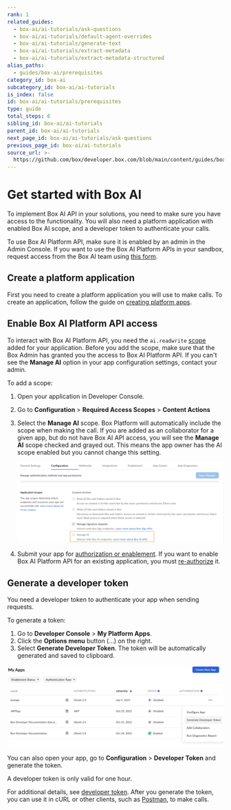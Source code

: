```yaml
---
rank: 1
related_guides:
  - box-ai/ai-tutorials/ask-questions
  - box-ai/ai-tutorials/default-agent-overrides
  - box-ai/ai-tutorials/generate-text
  - box-ai/ai-tutorials/extract-metadata
  - box-ai/ai-tutorials/extract-metadata-structured
alias_paths:
  - guides/box-ai/prerequisites
category_id: box-ai
subcategory_id: box-ai/ai-tutorials
is_index: false
id: box-ai/ai-tutorials/prerequisites
type: guide
total_steps: 6
sibling_id: box-ai/ai-tutorials
parent_id: box-ai/ai-tutorials
next_page_id: box-ai/ai-tutorials/ask-questions
previous_page_id: box-ai/ai-tutorials
source_url: >-
  https://github.com/box/developer.box.com/blob/main/content/guides/box-ai/ai-tutorials/prerequisites.md
---
```

# Get started with Box AI

To implement Box AI API in your solutions, you need
to make sure you have access to the functionality.
You will also need a platform application with
enabled Box AI scope, and a developer token to
authenticate your calls.

<Message type="notice">

To use Box AI Platform API, make sure it is enabled by an
admin in the Admin Console. If you want to use
the Box AI Platform APIs in your sandbox, request access
from the Box AI team using [this form][form].

</Message>

## Create a platform application

First you need to create a platform application
you will use to make calls. To create
an application, follow the guide
on [creating platform apps][createapps].

## Enable Box AI Platform API access

To interact with Box AI Platform API,
you need the `ai.readwrite` [scope][scope]
added for your application.
Before you add the scope,
make sure that the Box Admin has granted you
the access to Box AI Platform API. If you can't see the
**Manage AI** option in your app configuration
settings, contact your admin.

To add a scope:

1. Open your application in Developer Console.
2. Go to **Configuration** > **Required Access Scopes** > **Content Actions**
3. Select the **Manage AI** scope. Box Platform will automatically include the scope when making the call. If you are added as an collaborator for a given app, but do not have Box AI API access, you will see the **Manage AI** scope checked and grayed out. This means the app owner has the AI scope enabled but you cannot change this setting.

    ![box ai scopes](../images/box-ai-app-scopes.png)

4. Submit your app for [authorization or enablement][authorization]. If you want to enable Box AI Platform API for an existing application, you must [re-authorize][reauthorization] it.

## Generate a developer token

You need a developer token
to authenticate your app when sending requests.

To generate a token:

1. Go to **Developer Console** > **My Platform Apps**.
2. Click the **Options menu** button (…) on the right.
3. Select **Generate Developer Token**. The token will be automatically generated and saved to clipboard.

![generate token](../images/developer-token.png)

You can also open your app, go to
**Configuration** > **Developer Token**
and generate the token.

<Message type="notice">

A developer token is only valid for one hour.

</Message>

For additional details, see [developer token][token].
After you generate the token, you can use it in cURL
or other clients, such as [Postman][postman], to make
calls.

[token]: g://authentication/tokens/developer-tokens
[scope]: g://api-calls/permissions-and-errors/scopes
[oauthscopes]: g://api-calls/permissions-and-errors/scopes#scopes-oauth-2-authorization
[createapps]: g://applications/app-types/platform-apps
[postman]: g://tooling/postman
[form]: https://forms.gle/Nsh3TwM3W8qg4U35A
[authorization]: g://authorization
[reauthorization]: g://authorization/custom-app-approval#re-authorization-on-changes